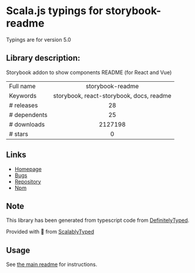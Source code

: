 
# Scala.js typings for storybook-readme

Typings are for version 5.0

## Library description:
Storybook addon to show components README (for React and Vue)

|                    |                 |
| ------------------ | :-------------: |
| Full name          | storybook-readme |
| Keywords           | storybook, react-storybook, docs, readme |
| # releases         | 28 |
| # dependents       | 25 |
| # downloads        | 2127198 |
| # stars            | 0 |

## Links
- [Homepage](https://github.com/tuchk4/storybook-readme)
- [Bugs](https://github.com/tuchk4/storybook-readme/issues)
- [Repository](https://github.com/tuchk4/storybook-readme)
- [Npm](https://www.npmjs.com/package/storybook-readme)
    


## Note
This library has been generated from typescript code from [DefinitelyTyped](https://definitelytyped.org).

Provided with :purple_heart: from [ScalablyTyped](https://github.com/oyvindberg/ScalablyTyped)

## Usage
See [the main readme](../../readme.md) for instructions.



